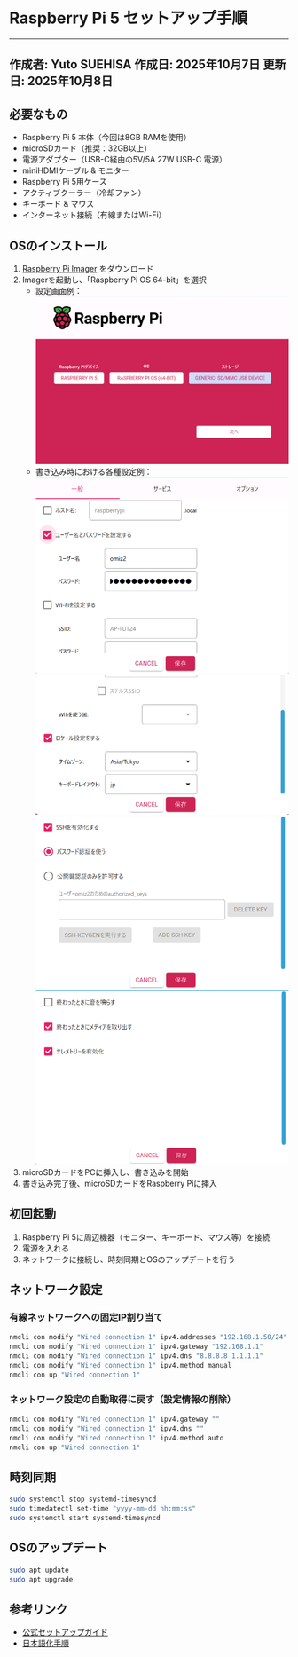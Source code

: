 
# Raspberry Pi 5 セットアップ手順

---
作成者: Yuto SUEHISA  作成日: 2025年10月7日  更新日: 2025年10月8日
---

## 必要なもの
- Raspberry Pi 5 本体（今回は8GB RAMを使用）
- microSDカード（推奨：32GB以上）
- 電源アダプター（USB-C経由の5V/5A 27W USB-C 電源）
- miniHDMIケーブル & モニター
- Raspberry Pi 5用ケース
- アクティブクーラー（冷却ファン）
- キーボード & マウス
- インターネット接続（有線またはWi-Fi）



## OSのインストール
1. [Raspberry Pi Imager](https://www.raspberrypi.com/software/) をダウンロード
2. Imagerを起動し、「Raspberry Pi OS 64-bit」を選択  
	 - 設定画面例：
		 ![RaspberryPi設定](./images/image%20(1).png)
	 - 書き込み時における各種設定例：
		 ![書き込み時における各種設定1](./images/image%20(2).png)
		 ![書き込み時における各種設定2](./images/image%20(3).png)
		 ![書き込み時における各種設定3](./images/image%20(4).png)
		 ![書き込み時における各種設定4](./images/image%20(5).png)
3. microSDカードをPCに挿入し、書き込みを開始
4. 書き込み完了後、microSDカードをRaspberry Piに挿入



## 初回起動
1. Raspberry Pi 5に周辺機器（モニター、キーボード、マウス等）を接続
2. 電源を入れる
3. ネットワークに接続し、時刻同期とOSのアップデートを行う



## ネットワーク設定

### 有線ネットワークへの固定IP割り当て
```bash
nmcli con modify "Wired connection 1" ipv4.addresses "192.168.1.50/24"
nmcli con modify "Wired connection 1" ipv4.gateway "192.168.1.1"
nmcli con modify "Wired connection 1" ipv4.dns "8.8.8.8 1.1.1.1"
nmcli con modify "Wired connection 1" ipv4.method manual
nmcli con up "Wired connection 1"
```

### ネットワーク設定の自動取得に戻す（設定情報の削除）
```bash
nmcli con modify "Wired connection 1" ipv4.gateway ""
nmcli con modify "Wired connection 1" ipv4.dns ""
nmcli con modify "Wired connection 1" ipv4.method auto
nmcli con up "Wired connection 1"
```



## 時刻同期
```bash
sudo systemctl stop systemd-timesyncd
sudo timedatectl set-time "yyyy-mm-dd hh:mm:ss"
sudo systemctl start systemd-timesyncd
```



## OSのアップデート
```bash
sudo apt update
sudo apt upgrade
```  

## 参考リンク
- [公式セットアップガイド](https://www.raspberrypi.com/documentation/computers/getting-started.html)
- [日本語化手順](https://higmasan.com/iot/raspberrypi/raspberrypi5/make-raspberry-pi-5-into-japanese-environment/)